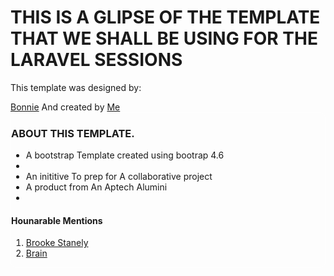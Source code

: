 # THIS IS A GLIPSE OF THE TEMPLATE THAT WE SHALL BE USING FOR THE LARAVEL SESSIONS

   This template was designed by:
<html>
 <a href="https://github.com/lukwiya23">Bonnie</a>
</html>
    And created by
<html>
 <a href="https://github.com/joseph-rodney">Me</a>
</html>

<html>
<section style="border: 1px solid white; border-radius: 10px;">
<h3>ABOUT THIS TEMPLATE.</h3>
<ul>
    <li>A bootstrap Template created using bootrap 4.6<li>
    <li>An inititive To prep for A collaborative project </li>
    <li>A product from An Aptech Alumini<li>
</ul>
<h4>Hounarable Mentions</h4>
<ol>
    <li><a href="https://github.com/brooke-stanley-agina">Brooke Stanely</a></li>
    <li><a href="https://github.com/kaybrian">Brain</a></li>
</ol>
</section>
</html>
